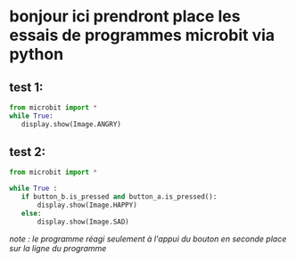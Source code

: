 # bonjour ici prendront place les essais de programmes microbit via python

## test 1:

```python
from microbit import *
while True:
   display.show(Image.ANGRY)
```

## test 2:

```py
from microbit import *

while True :
   if button_b.is_pressed and button_a.is_pressed():
       display.show(Image.HAPPY)
   else:
       display.show(Image.SAD)
```
*note : le programme réagi seulement à l'appui du bouton en seconde place sur la ligne du programme*
